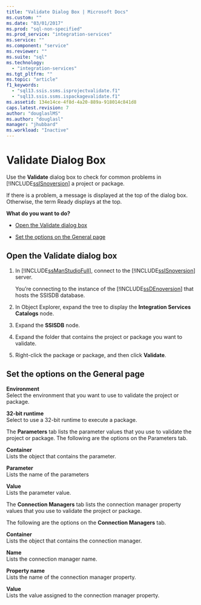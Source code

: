 ```yaml
---
title: "Validate Dialog Box | Microsoft Docs"
ms.custom: ""
ms.date: "03/01/2017"
ms.prod: "sql-non-specified"
ms.prod_service: "integration-services"
ms.service: ""
ms.component: "service"
ms.reviewer: ""
ms.suite: "sql"
ms.technology: 
  - "integration-services"
ms.tgt_pltfrm: ""
ms.topic: "article"
f1_keywords: 
  - "sql13.ssis.ssms.isprojectvalidate.f1"
  - "sql13.ssis.ssms.ispackagevalidate.f1"
ms.assetid: 134e14ce-4f8d-4a20-889a-918014c841d8
caps.latest.revision: 7
author: "douglaslMS"
ms.author: "douglasl"
manager: "jhubbard"
ms.workload: "Inactive"
---
```

# Validate Dialog Box
  Use the **Validate** dialog box to check for common problems in [!INCLUDE[ssISnoversion](../../includes/ssisnoversion-md.md)] a project or package.  
  
 If there is a problem, a message is displayed at the top of the dialog box. Otherwise, the term Ready displays at the top.  
  
 **What do you want to do?**  
  
-   [Open the Validate dialog box](#open_dialog)  
  
-   [Set the options on the General page](#general)  
  
##  <a name="open_dialog"></a> Open the Validate dialog box  
  
1.  In [!INCLUDE[ssManStudioFull](../../includes/ssmanstudiofull-md.md)], connect to the [!INCLUDE[ssISnoversion](../../includes/ssisnoversion-md.md)] server.  
  
     You’re connecting to the instance of the [!INCLUDE[ssDEnoversion](../../includes/ssdenoversion-md.md)] that hosts the SSISDB database.  
  
2.  In Object Explorer, expand the tree to display the **Integration Services Catalogs** node.  
  
3.  Expand the **SSISDB** node.  
  
4.  Expand the folder that contains the project or package you want to validate.  
  
5.  Right-click the package or package, and then click **Validate**.  
  
##  <a name="general"></a> Set the options on the General page  
 **Environment**  
 Select the environment that you want to use to validate the project or package.  
  
 **32-bit runtime**  
 Select to use a 32-bit runtime to execute a package.  
  
 The **Parameters** tab lists the parameter values that you use to validate the project or package. The following are the options on the Parameters tab.  
  
 **Container**  
 Lists the object that contains the parameter.  
  
 **Parameter**  
 Lists the name of the parameters  
  
 **Value**  
 Lists the parameter value.  
  
 The **Connection Managers** tab lists the connection manager property values that you use to validate the project or package.  
  
 The following are the options on the **Connection Managers** tab.  
  
 **Container**  
 Lists the object that contains the connection manager.  
  
 **Name**  
 Lists the connection manager name.  
  
 **Property name**  
 Lists the name of the connection manager property.  
  
 **Value**  
 Lists the value assigned to the connection manager property.  
  
  

